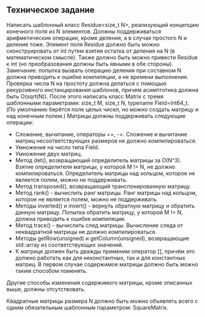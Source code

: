 ## Техническое задание

Написать шаблонный класс Residue<size_t N>, реализующий концепцию конечного поля из N элементов. Должны поддерживаться арифметические операции, кроме деления, а в случае простого N и деление тоже. Элемент поля Residue<N> должно быть можно сконструировать от int путем взятия остатка от деления на N (в математическом смысле). Также должно быть можно привести Residue<N> к int (но преобразования должны быть явными в обе стороны).
Замечание: попытка вызвать операцию деления при составном N должна приводить к ошибке компиляции, а не времени выполнения. Проверка числа N на простоту должна делаться с помощью рекурсивного инстанцирования шаблонов, причем асимптотика должна быть O(sqrt(N)).
После этого написать класс Matrix с тремя шаблонными параметрами: size_t M, size_t N, typename Field=int64_t. (По умолчанию берётся поле целых чисел, но можно создать матрицу и над конечным полем.)
Матрицы должны поддерживать следующие операции:
* Сложение, вычитание, операторы +=, -=. Сложение и вычитание матриц несоответствующих размеров не должно компилироваться.
* Умножение на число типа Field.
* Умножение двух матриц.
* Метод det(), возвращающий определитель матрицы за O(N^3). Взятие определителя матрицы, у которой M != N, не должно компилироваться. Определитель матрицы над кольцом, которое не является полем, можно не поддерживать.
* Метод transposed(), возвращающий транспонированную матрицу.
* Метод rank() - вычислить ранг матрицы. Ранг матрицы над кольцом, которое не является полем, можно не поддерживать.
* Методы inverted() и invert() - вернуть обратную матрицу и обратить данную матрицу. Попытка обратить матрицу, у которой M != N, должна приводить к ошибке компиляции.
* Метод trace() - вычислить след матрицы. Вычисление следа от неквадратной матрицы не должно компилироваться.
* Методы getRow(unsigned) и getColumn(unsigned), возвращающие std::array из соответствующих значений.
* К матрице должен быть дважды применим оператор [], причём это должно работать как для неконстантных, так и для константных матриц. В первом случае содержимое матрицы должно быть можно таким способом поменять.

Другие способы изменения содержимого матрицы, кроме описанных выше, должны отсутствовать. 

Квадратные матрицы размера N должно быть можно объявлять всего с одним обязательным шаблонным параметром: SquareMatrix<N>.